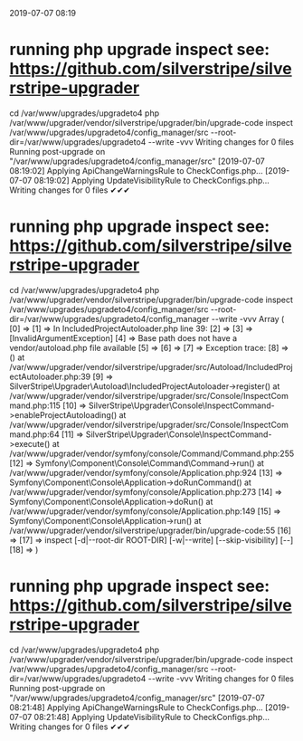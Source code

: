2019-07-07 08:19

# running php upgrade inspect see: https://github.com/silverstripe/silverstripe-upgrader
cd /var/www/upgrades/upgradeto4
php /var/www/upgrader/vendor/silverstripe/upgrader/bin/upgrade-code inspect /var/www/upgrades/upgradeto4/config_manager/src  --root-dir=/var/www/upgrades/upgradeto4 --write -vvv
Writing changes for 0 files
Running post-upgrade on "/var/www/upgrades/upgradeto4/config_manager/src"
[2019-07-07 08:19:02] Applying ApiChangeWarningsRule to CheckConfigs.php...
[2019-07-07 08:19:02] Applying UpdateVisibilityRule to CheckConfigs.php...
Writing changes for 0 files
✔✔✔
# running php upgrade inspect see: https://github.com/silverstripe/silverstripe-upgrader
cd /var/www/upgrades/upgradeto4
php /var/www/upgrader/vendor/silverstripe/upgrader/bin/upgrade-code inspect /var/www/upgrades/upgradeto4/config_manager/src  --root-dir=/var/www/upgrades/upgradeto4/config_manager --write -vvv
Array
(
    [0] => 
    [1] => In IncludedProjectAutoloader.php line 39:
    [2] => 
    [3] =>   [InvalidArgumentException]
    [4] =>   Base path does not have a vendor/autoload.php file available
    [5] => 
    [6] => 
    [7] => Exception trace:
    [8] =>  () at /var/www/upgrader/vendor/silverstripe/upgrader/src/Autoload/IncludedProjectAutoloader.php:39
    [9] =>  SilverStripe\Upgrader\Autoload\IncludedProjectAutoloader->register() at /var/www/upgrader/vendor/silverstripe/upgrader/src/Console/InspectCommand.php:115
    [10] =>  SilverStripe\Upgrader\Console\InspectCommand->enableProjectAutoloading() at /var/www/upgrader/vendor/silverstripe/upgrader/src/Console/InspectCommand.php:64
    [11] =>  SilverStripe\Upgrader\Console\InspectCommand->execute() at /var/www/upgrader/vendor/symfony/console/Command/Command.php:255
    [12] =>  Symfony\Component\Console\Command\Command->run() at /var/www/upgrader/vendor/symfony/console/Application.php:924
    [13] =>  Symfony\Component\Console\Application->doRunCommand() at /var/www/upgrader/vendor/symfony/console/Application.php:273
    [14] =>  Symfony\Component\Console\Application->doRun() at /var/www/upgrader/vendor/symfony/console/Application.php:149
    [15] =>  Symfony\Component\Console\Application->run() at /var/www/upgrader/vendor/silverstripe/upgrader/bin/upgrade-code:55
    [16] => 
    [17] => inspect [-d|--root-dir ROOT-DIR] [-w|--write] [--skip-visibility] [--] <path>
    [18] => 
)

# running php upgrade inspect see: https://github.com/silverstripe/silverstripe-upgrader
cd /var/www/upgrades/upgradeto4
php /var/www/upgrader/vendor/silverstripe/upgrader/bin/upgrade-code inspect /var/www/upgrades/upgradeto4/config_manager/src  --root-dir=/var/www/upgrades/upgradeto4 --write -vvv
Writing changes for 0 files
Running post-upgrade on "/var/www/upgrades/upgradeto4/config_manager/src"
[2019-07-07 08:21:48] Applying ApiChangeWarningsRule to CheckConfigs.php...
[2019-07-07 08:21:48] Applying UpdateVisibilityRule to CheckConfigs.php...
Writing changes for 0 files
✔✔✔